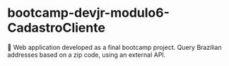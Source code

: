 # bootcamp-devjr-modulo6-CadastroCliente
🚀 Web application developed as a final bootcamp project. Query Brazilian addresses based on a zip code, using an external API.
